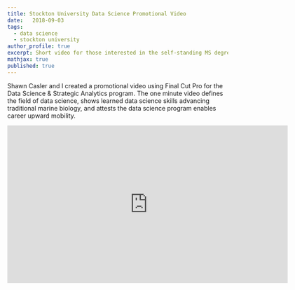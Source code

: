 ```yaml
---
title: Stockton University Data Science Promotional Video
date:   2018-09-03
tags:
  - data science
  - stockton university
author_profile: true
excerpt: Short video for those interested in the self-standing MS degree
mathjax: true
published: true
---
```


Shawn Casler and I created a promotional video using Final Cut Pro for the Data Science & Strategic Analytics program. The one minute video defines the field of data science, shows learned data science skills advancing traditional marine biology, and attests the data science program enables career upward mobility.

<iframe id="ytplayer" type="text/html" width="640" height="360"
  src="https://www.youtube.com/embed/aBaCEJUrU8g"
  frameborder="0" allowfullscreen></iframe>

